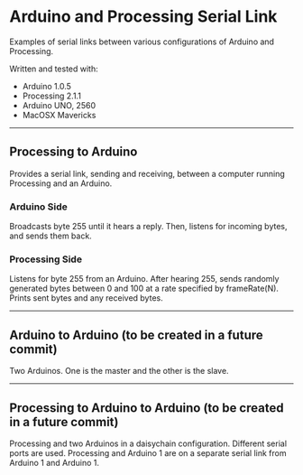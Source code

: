 # Arduino and Processing Serial Link
Examples of serial links between various configurations of Arduino and Processing.

Written and tested with:
* Arduino 1.0.5
* Processing 2.1.1
* Arduino UNO, 2560
* MacOSX Mavericks

***

## Processing to Arduino
Provides a serial link, sending and receiving, between a computer running Processing and an Arduino.

### Arduino Side
Broadcasts byte 255 until it hears a reply. Then, listens for incoming bytes, and sends them back.

### Processing Side
Listens for byte 255 from an Arduino. After hearing 255, sends randomly generated bytes between 0 and 100 at a rate specified by frameRate(N). Prints sent bytes and any received bytes.

***

## Arduino to Arduino (to be created in a future commit)
Two Arduinos. One is the master and the other is the slave.

***

## Processing to Arduino to Arduino  (to be created in a future commit)
Processing and two Arduinos in a daisychain configuration. Different serial ports are used. Processing and Arduino 1 are on a separate serial link from Arduino 1 and Arduino 1.